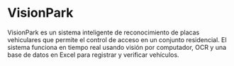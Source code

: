 # VisionPark
VisionPark es un sistema inteligente de reconocimiento de placas vehiculares que permite el control de acceso en un conjunto residencial. El sistema funciona en tiempo real usando visión por computador, OCR y una base  de datos en Excel para registrar y verificar vehículos.
